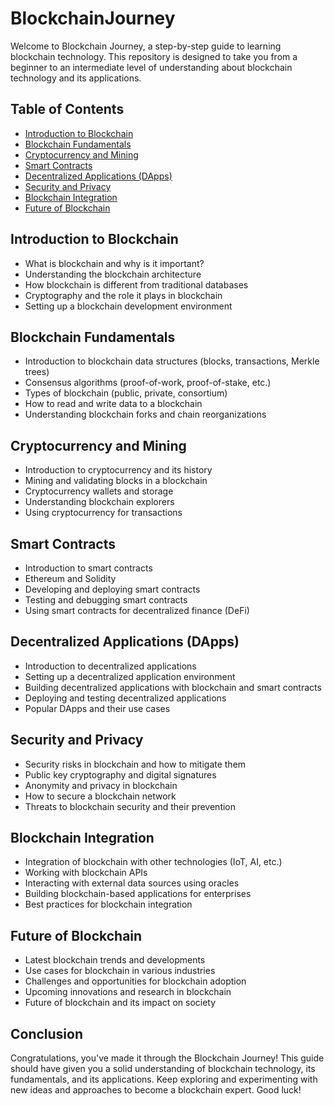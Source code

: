 # BlockchainJourney
Welcome to Blockchain Journey, a step-by-step guide to learning blockchain technology. This repository is designed to take you from a beginner to an intermediate level of understanding about blockchain technology and its applications.

## Table of Contents

- [Introduction to Blockchain]()
- [Blockchain Fundamentals]()
- [Cryptocurrency and Mining]()
- [Smart Contracts]()
- [Decentralized Applications (DApps)]()
- [Security and Privacy]()
- [Blockchain Integration]()
- [Future of Blockchain]()

## Introduction to Blockchain

- What is blockchain and why is it important?
- Understanding the blockchain architecture
- How blockchain is different from traditional databases
- Cryptography and the role it plays in blockchain
- Setting up a blockchain development environment

## Blockchain Fundamentals

- Introduction to blockchain data structures (blocks, transactions, Merkle trees)
- Consensus algorithms (proof-of-work, proof-of-stake, etc.)
- Types of blockchain (public, private, consortium)
- How to read and write data to a blockchain
- Understanding blockchain forks and chain reorganizations

## Cryptocurrency and Mining

- Introduction to cryptocurrency and its history
- Mining and validating blocks in a blockchain
- Cryptocurrency wallets and storage
- Understanding blockchain explorers
- Using cryptocurrency for transactions

## Smart Contracts

- Introduction to smart contracts
- Ethereum and Solidity
- Developing and deploying smart contracts
- Testing and debugging smart contracts
- Using smart contracts for decentralized finance (DeFi)

## Decentralized Applications (DApps)

- Introduction to decentralized applications
- Setting up a decentralized application environment
- Building decentralized applications with blockchain and smart contracts
- Deploying and testing decentralized applications
- Popular DApps and their use cases

## Security and Privacy

- Security risks in blockchain and how to mitigate them
- Public key cryptography and digital signatures
- Anonymity and privacy in blockchain
- How to secure a blockchain network
- Threats to blockchain security and their prevention

## Blockchain Integration

- Integration of blockchain with other technologies (IoT, AI, etc.)
- Working with blockchain APIs
- Interacting with external data sources using oracles
- Building blockchain-based applications for enterprises
- Best practices for blockchain integration

## Future of Blockchain

- Latest blockchain trends and developments
- Use cases for blockchain in various industries
- Challenges and opportunities for blockchain adoption
- Upcoming innovations and research in blockchain
- Future of blockchain and its impact on society

## Conclusion

Congratulations, you've made it through the Blockchain Journey! This guide should have given you a solid understanding of blockchain technology, its fundamentals, and its applications. Keep exploring and experimenting with new ideas and approaches to become a blockchain expert. Good luck!

